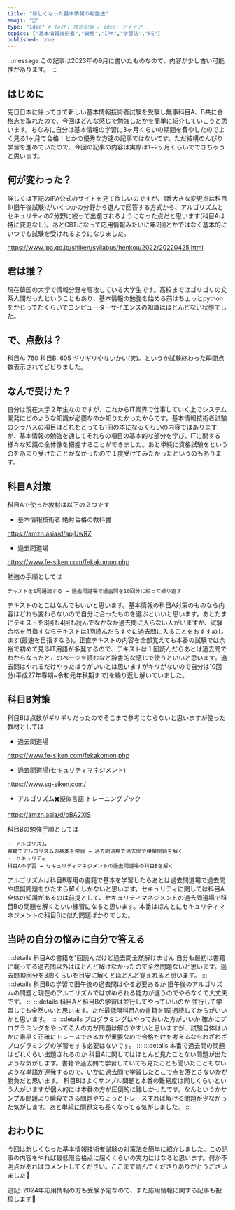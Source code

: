 ```yaml
---
title: "新しくなった基本情報の勉強法"
emoji: "🐙"
type: "idea" # tech: 技術記事 / idea: アイデア
topics: ["基本情報技術者","資格","IPA","学習法","FE"]
published: true
---
```

:::message
この記事は2023年の9月に書いたものなので、内容が少し古い可能性があります。
:::
## はじめに
先日日本に帰ってきて新しい基本情報技術者試験を受験し無事科目A、B共に合格点を取れたので、今回はどんな感じで勉強したかを簡単に紹介していこうと思います。ちなみに自分は基本情報の学習に3ヶ月くらいの期間を費やしたのでよく見る1ヶ月で合格！とかの優秀な方達の記事ではないです。ただ結構のんびり学習を進めていたので、今回の記事の内容は実際は1~2ヶ月くらいでできちゃうと思います。

## 何が変わった？
詳しくは下記のIPA公式のサイトを見て欲しいのですが、1番大きな変更点は科目B(旧午後試験)がいくつかの分野から選んで回答する方式から、アルゴリズムとセキュリティの2分野に絞って出題されるようになった点だと思います(科目Aは特に変更なし)。あとCBTになって応用情報みたいに年2回とかではなく基本的にいつでも試験を受けれるようになりました。

https://www.ipa.go.jp/shiken/syllabus/henkou/2022/20220425.html

## 君は誰？
現在韓国の大学で情報分野を専攻している大学生です。高校まではゴリゴリの文系人間だったということもあり、基本情報の勉強を始める前はちょっとpythonをかじってたくらいでコンピューターサイエンスの知識はほとんどない状態でした。
## で、点数は？
科目A:   760
科目B:   605
ギリギリやないかい(笑)。というか試験終わった瞬間点数表示されてビビりました。

## なんで受けた？
自分は現在大学２年生なのですが、これからIT業界で仕事していく上でシステム開発にどのような知識が必要なのか知りたかったからです。基本情報技術者試験のシラバスの項目はどれをとっても1冊の本になるくらいの内容ではありますが、基本情報の勉強を通してそれらの項目の基本的な部分を学び、ITに関する様々な知識の全体像を把握することができました。あと単純に資格試験をというのをあまり受けたことがなかったので１度受けてみたかったというのもあります。

## 科目A対策
科目Aで使った教材は以下の２つです


- 基本情報技術者 絶対合格の教科書

https://amzn.asia/d/apjUwRZ
- 過去問道場

https://www.fe-siken.com/fekakomon.php

勉強の手順としては

```
テキストを1周通読する → 過去問道場で過去問を10回分に絞って繰り返す
```

テキストのとこはなんでもいいと思います。基本情報の科目A対策のものなら内容はどれも変わらないので自分に合ったものを選ぶといいと思います。あとたまにテキストを3回も4回も読んでなかなか過去問に入らない人がいますが、試験合格を目指すならテキストは1回読んだらすぐに過去問に入ることをおすすめします(最速を目指すなら)。正直テキストの内容を全部覚えても本番の試験では余裕で初めて見るIT用語が多発するので、テキストは１回読んだらあとは過去問でわからなったとこのページを読むなど辞書的な感じで使うといいと思います。過去問はやれるだけやったほうがいいとは思いますがキリがないので自分は10回分(平成27年春期~令和元年秋期まで)を繰り返し解いていました。


## 科目B対策
科目Bは点数がギリギリだったのでそこまで参考にならないと思いますが使った教材としては

- 過去問道場

https://www.fe-siken.com/fekakomon.php

- 過去問道場(セキュリティマネジメント)

https://www.sg-siken.com/
- アルゴリズム✖️擬似言語 トレーニングブック

https://amzn.asia/d/bBA2XlS

科目Bの勉強手順としては
```
・ アルゴリズム
書籍でアルゴリズムの基本を学習 → 過去問道場で過去問や模擬問題を解く
・ セキュリティ
科目Aの学習 → セキュリティマネジメントの過去問道場の科目Bを解く
```
アルゴリズムは科目B専用の書籍で基本を学習したらあとは過去問道場で過去問や模擬問題をひたすら解くしかないと思います。セキュリティに関しては科目A全体の知識があるのは前提として、セキュリティマネジメントの過去問道場で科目Bの問題を解くといい練習になると思います。本番はほんとにセキュリティマネジメントの科目Bに似た問題ばかりでした。

## 当時の自分の悩みに自分で答える
:::details 科目Aの書籍を1回読んだけど過去問全然解けません
自分も最初は書籍に載ってる過去問以外はほとんど解けなかったので全然問題ないと思います。過去問10回分を3周くらいを目安に解くとほとんど覚えれると思います。
:::
:::details 科目Bの学習で旧午後の過去問はやる必要あるか
旧午後のアルゴリズムの問題と現在のアルゴリズムでは求められる能力が違うのでやらなくて大丈夫です。
:::
:::details 科目Aと科目Bの学習は並行してやっていいのか
並行して学習しても全然いいと思います。ただ最低限科目Aの書籍を1周通読してからがいいかと思います。
:::
:::details プログラミングはやっておいた方がいいか
確かにプログラミングをやってる人の方が問題は解きやすいと思いますが、試験自体はいかに素早く正確にトレースできるかが重要なので合格だけを考えるならわざわざプログラミングの学習をする必要はないです。
:::
:::details 本番で過去問の問題はどれくらい出題されるのか
科目Aに関してはほとんど見たことない問題が出たような気がします。書籍や過去問で学習していても見たことも聞いたこともないような単語が連発するので、いかに過去問で学習したとこで点を落とさないかが勝負だと思います。
科目Bはよくサンプル問題と本番の難易度は同じくらいという人がいますが個人的には本番の方が圧倒的に難しかったです。なんというかサンプル問題より瞬殺できる問題やちょっとトレースすれば解ける問題が少なかった気がします。あと単純に問題文も長くなってる気がしました。
:::

## おわりに
今回は新しくなった基本情報技術者試験の対策法を簡単に紹介しました。この記事の内容をやれば最低限合格点に届くくらいの実力にはなると思います。何か不明点があればコメントしてください。ここまで読んでくださりありがとうございました🙇

追記: 2024年応用情報の方も受験予定なので、また応用情報に関する記事も投稿します💪